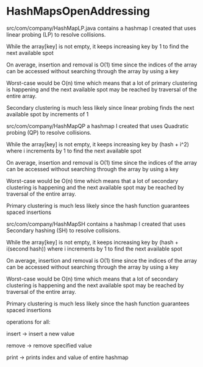 # HashMapsOpenAddressing

src/com/company/HashMapLP.java contains a hashmap I created that uses linear probing (LP) to resolve collisions.

While the array[key] is not empty, it keeps increasing key by 1 to find the next available spot
 
On average, insertion and removal is O(1) time since the indices of the array can be accessed without searching through the array
by using a key
 
Worst-case would be O(n) time which means that a lot of primary clustering is happening and the next available spot may be reached
by traversal of the entire array.

Secondary clustering is much less likely since linear probing finds the next available spot by increments of 1




src/com/company/HashMapQP a hashmap I created that uses Quadratic probing (QP) to resolve collisions.
 
While the array[key] is not empty, it keeps increasing key by (hash + i^2) where i increments by 1 to find the next available spot
 
On average, insertion and removal is O(1) time since the indices of the array can be accessed without searching through the array
by using a key
 
Worst-case would be O(n) time which means that a lot of secondary clustering is happening and the next available spot may be reached
by traversal of the entire array.
 
Primary clustering is much less likely since the hash function guarantees spaced insertions




src/com/company/HashMapSH contains a hashmap I created that uses Secondary hashing (SH) to resolve collisions.
 
While the array[key] is not empty, it keeps increasing key by (hash + i(second hash)) where i increments by 1 to find the next available spot
 
On average, insertion and removal is O(1) time since the indices of the array can be accessed without searching through the array
by using a key
 
Worst-case would be O(n) time which means that a lot of secondary clustering is happening and the next available spot may be reached
by traversal of the entire array.
 
Primary clustering is much less likely since the hash function guarantees spaced insertions


operations for all:

insert -> insert a new value

remove -> remove specified value

print -> prints index and value of entire hashmap
 
 

 
 
 
